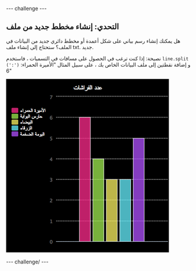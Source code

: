 \--- challenge \---

## التحدي: إنشاء مخطط جديد من ملف

هل يمكنك إنشاء رسم بياني على شكل أعمدة أو مخطط دائري جديد من البيانات في الملف؟ ستحتاج إلى إنشاء ملف txt. جديد.

نصيحة: إذا كنت ترغب في الحصول على مسافات في التسميات ، فاستخدم `line.split (':')` و إضافة نقطتين إلى ملف البيانات الخاص بك ، على سبيل المثال "الأميرة الحمراء: 6"

![لقطة الشاشة](images/pets-butterflies.png)

\--- challenge/ \---